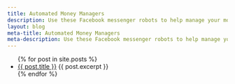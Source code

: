 ```yaml
---
title: Automated Money Managers
description: Use these Facebook messenger robots to help manage your money. Receive monthly budget updates, view incoming and outgoing funds. Receive coupons for shopping on stores you frequently shop at
layout: blog
meta-title: Automated Money Managers
meta-description: Use these Facebook messenger robots to help manage your money. Receive monthly budget updates, view incoming and outgoing funds. Receive coupons for shopping on stores you frequently shop at
---
```


<ul>
  {% for post in site.posts %}
    <li>
      <a href="{{ site.baseurl }}/{{ post.url }}">{{ post.title }}</a>
      {{ post.excerpt }}
    </li>
  {% endfor %}
</ul>
